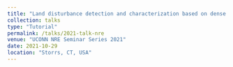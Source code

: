 ```yaml
---
title: "Land disturbance detection and characterization based on dense Landsat time series"
collection: talks
type: "Tutorial"
permalink: /talks/2021-talk-nre
venue: "UCONN NRE Seminar Series 2021"
date: 2021-10-29
location: "Storrs, CT, USA"
---
```

